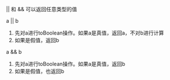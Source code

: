 || 和 && 可以返回任意类型的值

a || b 
1. 先对a进行toBoolean操作。如果a是真值，返回a，不对b进行计算
2. 如果是假值，返回b

a && b
1. 先对a进行toBoolean操作。如果a是真值，返回b
2. 如果是假值，也返回b